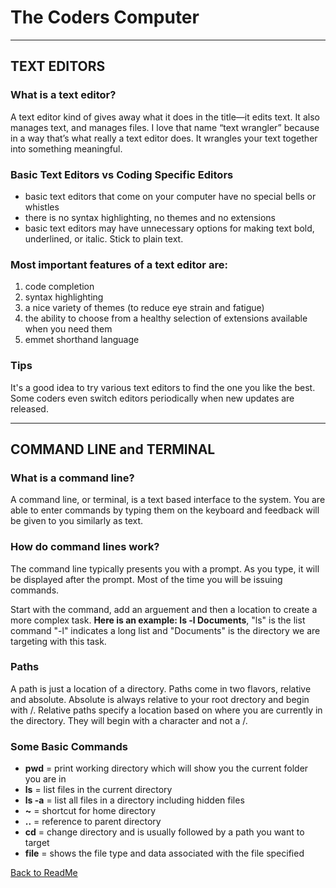 # The Coders Computer
---

## TEXT EDITORS
### What is a text editor?
A text editor kind of gives away what it does in the title—it edits text.
It also manages text, and manages files. I love that name “text
wrangler” because in a way that’s what really a text editor does. It
wrangles your text together into something meaningful.


### Basic Text Editors vs Coding Specific Editors
- basic text editors that come on your computer have no special bells or whistles
- there is no syntax highlighting, no themes and no extensions
- basic text editors may have unnecessary options for making text bold, underlined, or italic. Stick to plain text.


### Most important features of a text editor are: 
1. code completion
1. syntax highlighting
1. a nice variety of themes (to reduce eye strain and fatigue)
1. the ability to choose from a healthy selection of extensions available when you need them
1. emmet shorthand language

### Tips
It's a good idea to try various text editors to find the one you like the best. Some coders even switch editors periodically when new updates are released.

---

## COMMAND LINE and TERMINAL

### What is a command line?
A command line, or terminal, is a text based interface to the system. You are able to enter commands by typing them on the keyboard and feedback will be given to you similarly as text.


### How do command lines work?
The command line typically presents you with a prompt. As you type, it will be displayed after the prompt. Most of the time you will be issuing commands.

Start with the command, add an arguement and then a location to create a more complex task. 
**Here is an example: ls -l Documents**, "ls" is the list command "-l" indicates a long list and "Documents" is the directory we are targeting with this task.

### Paths
A path is just a location of a directory. Paths come in two flavors, relative and absolute. Absolute is always relative to your root drectory and begin with /. Relative paths specify a location based on where you are currently in the directory. They will begin with a character and not a /.


### Some Basic Commands
- **pwd** = print working directory which will show you the current folder you are in 
- **ls** = list files in the current directory
- **ls -a** = list all files in a directory including hidden files
- **~** = shortcut for home directory
- **..** = reference to parent directory
- **cd** = change directory and is usually followed by a path you want to target
- **file** = shows the file type and data associated with the file specified

[Back to ReadMe](README.md)
